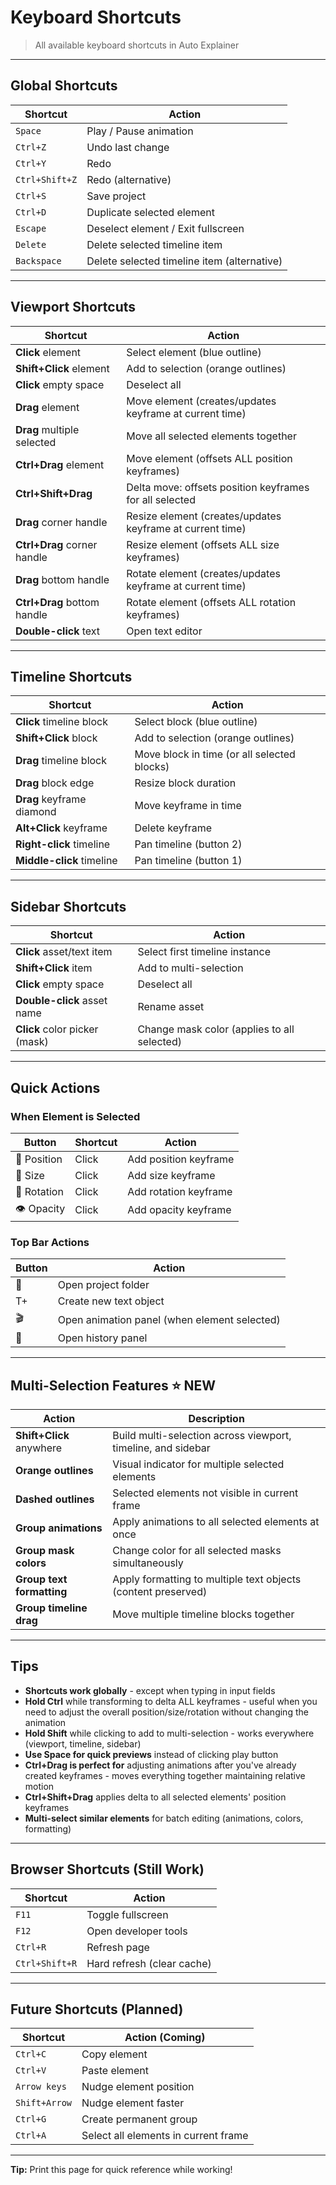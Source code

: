 # Keyboard Shortcuts

> All available keyboard shortcuts in Auto Explainer

---

## Global Shortcuts

| Shortcut | Action |
|----------|--------|
| `Space` | Play / Pause animation |
| `Ctrl+Z` | Undo last change |
| `Ctrl+Y` | Redo |
| `Ctrl+Shift+Z` | Redo (alternative) |
| `Ctrl+S` | Save project |
| `Ctrl+D` | Duplicate selected element |
| `Escape` | Deselect element / Exit fullscreen |
| `Delete` | Delete selected timeline item |
| `Backspace` | Delete selected timeline item (alternative) |

---

## Viewport Shortcuts

| Shortcut | Action |
|----------|--------|
| **Click** element | Select element (blue outline) |
| **Shift+Click** element | Add to selection (orange outlines) |
| **Click** empty space | Deselect all |
| **Drag** element | Move element (creates/updates keyframe at current time) |
| **Drag** multiple selected | Move all selected elements together |
| **Ctrl+Drag** element | Move element (offsets ALL position keyframes) |
| **Ctrl+Shift+Drag** | Delta move: offsets position keyframes for all selected |
| **Drag** corner handle | Resize element (creates/updates keyframe at current time) |
| **Ctrl+Drag** corner handle | Resize element (offsets ALL size keyframes) |
| **Drag** bottom handle | Rotate element (creates/updates keyframe at current time) |
| **Ctrl+Drag** bottom handle | Rotate element (offsets ALL rotation keyframes) |
| **Double-click** text | Open text editor |

---

## Timeline Shortcuts

| Shortcut | Action |
|----------|--------|
| **Click** timeline block | Select block (blue outline) |
| **Shift+Click** block | Add to selection (orange outlines) |
| **Drag** timeline block | Move block in time (or all selected blocks) |
| **Drag** block edge | Resize block duration |
| **Drag** keyframe diamond | Move keyframe in time |
| **Alt+Click** keyframe | Delete keyframe |
| **Right-click** timeline | Pan timeline (button 2) |
| **Middle-click** timeline | Pan timeline (button 1) |

---

## Sidebar Shortcuts

| Shortcut | Action |
|----------|--------|
| **Click** asset/text item | Select first timeline instance |
| **Shift+Click** item | Add to multi-selection |
| **Click** empty space | Deselect all |
| **Double-click** asset name | Rename asset |
| **Click** color picker (mask) | Change mask color (applies to all selected) |

---

## Quick Actions

### When Element is Selected

| Button | Shortcut | Action |
|--------|----------|--------|
| 📍 Position | Click | Add position keyframe |
| 📏 Size | Click | Add size keyframe |
| 🔄 Rotation | Click | Add rotation keyframe |
| 👁️ Opacity | Click | Add opacity keyframe |

### Top Bar Actions

| Button | Action |
|--------|--------|
| 📁 | Open project folder |
| T+ | Create new text object |
| 🎬 | Open animation panel (when element selected) |
| 📜 | Open history panel |

---

## Multi-Selection Features ⭐ NEW

| Action | Description |
|--------|-------------|
| **Shift+Click** anywhere | Build multi-selection across viewport, timeline, and sidebar |
| **Orange outlines** | Visual indicator for multiple selected elements |
| **Dashed outlines** | Selected elements not visible in current frame |
| **Group animations** | Apply animations to all selected elements at once |
| **Group mask colors** | Change color for all selected masks simultaneously |
| **Group text formatting** | Apply formatting to multiple text objects (content preserved) |
| **Group timeline drag** | Move multiple timeline blocks together |

---

## Tips

- **Shortcuts work globally** - except when typing in input fields
- **Hold Ctrl** while transforming to delta ALL keyframes - useful when you need to adjust the overall position/size/rotation without changing the animation
- **Hold Shift** while clicking to add to multi-selection - works everywhere (viewport, timeline, sidebar)
- **Use Space for quick previews** instead of clicking play button
- **Ctrl+Drag is perfect for** adjusting animations after you've already created keyframes - moves everything together maintaining relative motion
- **Ctrl+Shift+Drag** applies delta to all selected elements' position keyframes
- **Multi-select similar elements** for batch editing (animations, colors, formatting)

---

## Browser Shortcuts (Still Work)

| Shortcut | Action |
|----------|--------|
| `F11` | Toggle fullscreen |
| `F12` | Open developer tools |
| `Ctrl+R` | Refresh page |
| `Ctrl+Shift+R` | Hard refresh (clear cache) |

---

## Future Shortcuts (Planned)

| Shortcut | Action (Coming) |
|----------|--------|
| `Ctrl+C` | Copy element |
| `Ctrl+V` | Paste element |
| `Arrow keys` | Nudge element position |
| `Shift+Arrow` | Nudge element faster |
| `Ctrl+G` | Create permanent group |
| `Ctrl+A` | Select all elements in current frame |

---

**Tip:** Print this page for quick reference while working!

